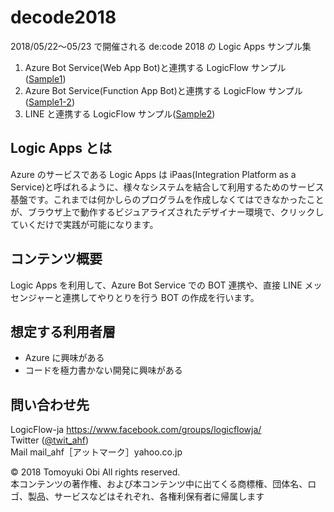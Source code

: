 # decode2018
2018/05/22～05/23 で開催される de:code 2018 の Logic Apps サンプル集</br>

1. Azure Bot Service(Web App Bot)と連携する LogicFlow サンプル([Sample1](https://github.com/ahf0124/decode2018/tree/master/Sample1))
1. Azure Bot Service(Function App Bot)と連携する LogicFlow サンプル([Sample1-2](https://github.com/ahf0124/decode2018/tree/master/Sample1-2))
1. LINE と連携する LogicFlow サンプル([Sample2](https://github.com/ahf0124/decode2018/tree/master/Sample2))

## Logic Apps とは

Azure のサービスである Logic Apps は iPaas(Integration Platform as a Service)と呼ばれるように、様々なシステムを結合して利用するためのサービス基盤です。これまでは何かしらのプログラムを作成しなくてはできなかったことが、ブラウザ上で動作するビジュアライズされたデザイナー環境で、クリックしていくだけで実践が可能になります。

## コンテンツ概要

Logic Apps を利用して、Azure Bot Service での BOT 連携や、直接 LINE メッセンジャーと連携してやりとりを行う BOT の作成を行います。

## 想定する利用者層

* Azure に興味がある
* コードを極力書かない開発に興味がある

## 問い合わせ先
LogicFlow-ja https://www.facebook.com/groups/logicflowja/</br>
Twitter ([@twit_ahf](https://twitter.com/twit_ahf))</br>
Mail mail_ahf［アットマーク］yahoo.co.jp

© 2018 Tomoyuki Obi All rights reserved.</br>
本コンテンツの著作権、および本コンテンツ中に出てくる商標権、団体名、ロゴ、製品、サービスなどはそれぞれ、各権利保有者に帰属します</br>
